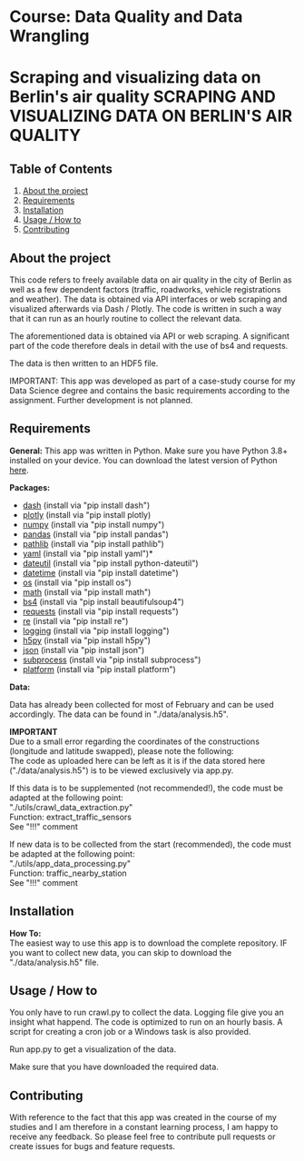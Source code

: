 # Course: Data Quality and Data Wrangling
# Scraping and visualizing data on Berlin's air quality  SCRAPING AND VISUALIZING DATA ON BERLIN'S AIR QUALITY

## Table of Contents
1. [About the project](#About-the-project)
2. [Requirements](#Requirements)
3. [Installation](#Installation)
4. [Usage / How to](#Usage-/-How-to)
5. [Contributing](#Contributing)


## About the project
This code refers to freely available data on air quality in the city of Berlin as well as a few dependent factors (traffic, roadworks, vehicle registrations and weather). The data is obtained via API interfaces or web scraping and visualized afterwards via Dash / Plotly.
The code is written in such a way that it can run as an hourly routine to collect the relevant data.

The aforementioned data is obtained via API or web scraping. A significant part of the code therefore deals in detail with the use of bs4 and requests. 

The data is then written to an HDF5 file. 

IMPORTANT:
This app was developed as part of a case-study course for my Data Science degree and contains the basic requirements according to the assignment. Further development is not planned.

## Requirements

**General:** 
This app was written in Python. Make sure you have Python 3.8+ installed on your device. 
You can download the latest version of Python [here](https://www.python.org/downloads/). 

**Packages:**
* [dash](https://dash.plotly.com) (install via "pip install dash")
* [plotly](https://plotly.com/python/) (install via "pip install plotly)
* [numpy](https://numpy.org) (install via "pip install numpy")
* [pandas](https://pandas.pydata.org/about/index.html) (install via "pip install pandas")
* [pathlib](https://docs.python.org/3/library/pathlib.html) (install via "pip install pathlib")
* [yaml](https://python.land/data-processing/python-yaml) (install via "pip install yaml")*
* [dateutil](https://pypi.org/project/python-dateutil/) (install via "pip install python-dateutil")
* [datetime](https://docs.python.org/3/library/datetime.html) (install via "pip install datetime")
* [os](https://docs.python.org/3/library/os.html) (install via "pip install os")
* [math](https://docs.python.org/3/library/math.html) (install via "pip install math")
* [bs4](https://pypi.org/project/beautifulsoup4/) (install via "pip install beautifulsoup4")
* [requests](https://pypi.org/project/requests/) (install via "pip install requests")
* [re](https://docs.python.org/3/library/re.html) (install via "pip install re")
* [logging](https://docs.python.org/3/library/logging.html) (install via "pip install logging")
* [h5py](https://docs.h5py.org/en/stable/) (install via "pip install h5py")
* [json](https://docs.python.org/3/library/json.html) (install via "pip install json")
* [subprocess](https://docs.python.org/3/library/subprocess.html) (install via "pip install subprocess")
* [platform](https://docs.python.org/3/library/platform.html) (install via "pip install platform")

**Data:**

Data has already been collected for most of February and can be used accordingly. The data can be found in "./data/analysis.h5".

**IMPORTANT**<br>
Due to a small error regarding the coordinates of the constructions (longitude and latitude swapped), please note the following:<br>
The code as uploaded here can be left as it is if the data stored here ("./data/analysis.h5") is to be viewed exclusively via app.py.

If this data is to be supplemented (not recommended!), the code must be adapted at the following point:<br>
"./utils/crawl_data_extraction.py"<br>
Function: extract_traffic_sensors<br>
See "!!!" comment<br>

If new data is to be collected from the start (recommended), the code must be adapted at the following point:<br>
"./utils/app_data_processing.py"<br>
Function: traffic_nearby_station<br>
See "!!!" comment<br>


## Installation

**How To:**<br>
The easiest way to use this app is to download the complete repository.
IF you want to collect new data, you can skip to download the "./data/analysis.h5" file.


## Usage / How to

You only have to run crawl.py to collect the data. 
Logging file give you an insight what happend. The code is optimized to run on an hourly basis. A script for creating a cron job or a Windows task is also provided.

Run app.py to get a visualization of the data.

Make sure that you have downloaded the required data.

## Contributing 
With reference to the fact that this app was created in the course of my studies and I am therefore in a constant learning process, I am happy to receive any feedback.
So please feel free to contribute pull requests or create issues for bugs and feature requests.
